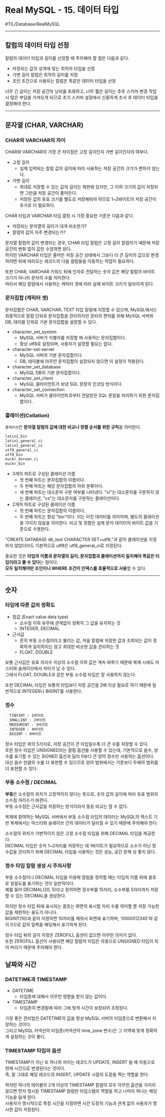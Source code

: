 # Real MySQL - 15. 데이터 타입
#TIL/Database/RealMySQL

---

## 칼럼의 데이터 타입 선정

칼럼의 데이터 타입과 길이를 선정할 때 주의해야 할 점은 다음과 같다.  

- 저장되는 값의 성격에 맞는 최적의 타입을 선정
- 가변 길이 칼럼은 최적의 길이를 지정
- 조인 조건으로 사용되는 칼럼은 똑같은 데이터 타입을 선정

너무 긴 길이는 저장 공간의 낭비를 초래하고, 너무 짧은 길이는 추후 스키마 변경 작업 시 많은 부담을 가져오게 되므로 초기 스키마 설정에서 신중하게 조사 후 데이터 타입을 결정해야 한다.  

---

## 문자열 (CHAR, VARCHAR)

### CHAR와 VARCHAR의 차이

CHAR와 VARCHAR의 가장 큰 차이점은 고정 길이인지 가변 길이인지의 여부다.  

- 고정 길이
	- 실제 입력되는 칼럼 값의 길이에 따라 사용하는 저장 공간의 크기가 변하지 않는다.
- 가변 길이
	- 최대로 저장할 수 있는 값의 길이는 제한돼 있지만, 그 이하 크기의 값이 저장되면 그만큼 저장 공간이 줄어든다.
	- 저장된 값의 유효 크기를 별도로 저장해둬야 하므로 1~2바이트의 저장 공간이 추가로 더 필요하다.

CHAR 타입과 VARCHAR 타입 결정 시 가장 중요한 기준은 다음과 같다.  

- 저장되는 문자열의 길이가 대개 비슷한가?
- 칼럼의 값이 자주 변경되는가?

문자열 칼럼의 값이 변경되는 경우, CHAR 타입 칼럼은 고정 길이 칼럼이기 때문에 저장 공간의 변화 없이 값만 수정하면 된다.  
하지만 VARCHAR 타입은 줄어든 저장 공간 상태에서 그보다 더 큰 길이의 값으로 변경하려면 뒤에 따라오는 레코드의 다음 컬럼들을 이동하는 작업이 필요하다.  

또한 CHAR, VARCHAR 키워드 뒤에 인자로 전달하는 숫자 값은 해당 칼럼의 바이트 크기가 아니라 문자의 수를 의미한다.  
따라서 해당 칼럼에서 사용하는 캐릭터 셋에 따라 실제 바이트 크키가 달라지게 된다.  


### 문자집합 (캐릭터 셋)

문자집합은 CHAR, VARCHAR, TEXT 타입 칼럼에 지정할 수 있으며, MySQL에서는 최종적으로 칼럼 단위로 문자집합을 관리하지만 관리의 편의를 위해 MySQL 서버와 DB, 테이블 단위로 기본 문자집합을 설정할 수 있다.  

- character_set_system
	- MySQL 서버가 식별자를 저장할 때 사용하는 문자집합이다.  
	- 항상 utf8로 설정되며, 사용자가 설정할 필요는 없다.  
- character-set-server
	- MySQL 서버의 기본 문자집합이다.
	- DB, 테이블에 아무런 문자집합이 설정되지 않으면 이 설정이 적용된다.
- character_set_database
	- MySQL DB의 기본 문자집합이다.
- character_set_client
	- MySQL 클라이언트가 보낸 SQL 문장의 인코딩 방식이다.
- character_set_connection
	- MySQL 서버가 클라이언트로부터 전달받은 SQL 문장을 처리하기 위한 문자집합이다.


### 콜레이션(Collation)

`콜레이션`은 **문자열 칼럼의 값에 대한 비교나 정렬 순서를 위한 규칙**을 의미한다.  

```md
latin1_bin
latin1_general_ci
latin1_general_cs
utf8_general_ci
utf8_bin
euckr_korean_ci
euckr_bin
```

- 3개의 파트로 구성된 콜레이션 이름
	- 첫 번째 파트는 문자집합의 이름이다.
	- 두 번째 파트는 해당 문자집합의 하위 분류이다.
	- 세 번째 파트는 대소문자 구분 여부를 나타낸다. "ci"는 대소문자를 구분하지 않는 콜레이션, "cs"는 대소문자를 구분하는 콜레이션이다.
- 2개의 파트로 구성된 콜레이션 이름
	- 첫 번째 파트는 문자집합의 이름이다.
	- 두 번째 파트는 항상 "bin"이다. 이는 이진 데이터를 의미하며, 별도의 콜레이션을 가지지 않음을 의미한다. 비교 및 정렬은 실제 문자 데이터의 바이트 값을 기준으로 수행한다.

"CREATE DATABASE db_test CHARACTER SET=utf8;"과 같이 콜레이션을 지정하지 않았더라도 기본적으로 utf8은 utf8_general_ci로 지정된다.  

중요한 것은 **타입의 이름과 문자열의 길이, 문자집합과 콜레이션까지 일치해야 똑같은 타입이라고 볼 수 있다**는 점이다.  
**모두 일치해야만 조인이나 WHERE 조건이 인덱스를 효율적으로 사용**할 수 있다.  

---

## 숫자

### 타입에 따른 값의 정확도

- 참값 (Exact value data type)
	- 소수점 이하 유무에 관계없이 정확히 그 값을 유지하는 것
	- INTEGER, DECIMAL
- 근사값
	- 흔히 부동 소수점이라고 불리는 값, 처음 칼럼에 저장한 값과 조회되는 값이 정확하게 일치하지는 않고 최대한 비슷한 값을 관리하는 것
	- FLOAT, DOUBLE

보통 근사값은 유효 자리수 이상의 소수점 이하 값은 계속 바뀌기 때문에 복제 시에도 마스터와 슬레이브에서 차이가 날 수 있다.  
그래서 FLOAT, DOUBLE과 같은 부동 소수점 타입은 잘 사용하지 않는다.  

또한 DECIMAL 타입은 보통의 타입보다 저장 공간을 2배 이상 필요로 하기 때문에 일반적으로 INTEGER나 BIGINT를 사용한다.  


### 정수

```md
- TINYINT : 1바이트
- SMALLINT : 2바이트
- MEDIUMINT : 3바이트
- INTEGER : 4바이트
- BIGINT : 8바이트
```

정수 타입은 위의 5가지로, 저장 공간이 큰 타입일수록 더 큰 수를 저장할 수 있다.  
또한 정수 타입은 UNSIGNED라는 칼럼 옵션을 사용할 수 있는데, 기본적으로 음수, 양수를 표기할 수 있는 SIGNED 옵션과 달리 0보다 큰 양의 정수만 사용하는 옵션이다.  
대신 음수 만큼의 수를 더 표현할 수 있으므로 양의 범위에서는 기존보다 두배의 범위를 더 표현할 수 있다.  


### 부동 소수점 / DECIMAL

**부동**은 소수점의 위치가 고정적이지 않다는 뜻으로, 숫자 값의 길이에 따라 유효 범위의 소수점 자리수가 바뀐다.  
부동 소수점은 근사값을 저장하는 방식이라서 동등 비교는 할 수 없다.  

복제에 참여하는 MySQL 서버에서 부동 소수점 타입의 데이터는 MySQL의 텍스트 기반 복제에서는 마스터와 슬레이브 간의 데이터가 달라질 수 있기 때문에 주의해야 한다.  

소수점의 위치가 가변적이지 않은 고정 소수점 타입을 위해 DECIMAL 타입을 제공한다.  
DECIMAL 타입은 숫자 1~2자리를 저장하는 데 1바이트가 필요하므로 소수가 아닌 정수값을 관리하기 위해 DECIMAL 타입을 사용하는 것은 성능, 공간 문제 상 좋지 않다.  


### 정수 타입 칼럼 생성 시 주의사항

부동 소수점이나 DECIMAL 타입을 이용해 칼럼을 정의할 때는 타입의 이름 뒤에 괄호로 정밀도를 표기하는 것이 일반적이다.  
예를 들어 DECIMAL(20, 5)라고 정의하면 정수부를 15자리, 소수부를 5자리까지 저장할 수 있는 DECIMAL을 생성한다.  

하지만 정수 타입 뒤에 표시되는 괄호는 화면의 표시할 자리 수를 의미할 뿐 저장 가능한 값을 제한하는 용도가 아니다.  
BIGINT(10)과 같이 지정하면 10자리를 채워서 화면에 표기하며, '0000012345'와 같이 0으로 값의 앞쪽을 패딩해서 표기하게 된다.  

정수 타입 뒤의 길이 지정은 ZEROFILL 옵션이 없으면 아무런 의미가 없다.  
또한 ZEROFILL 옵션이 사용되면 해당 칼럼의 타입은 자동으로 UNSIGNED 타입이 되어 버리기 때문에 주의해야 한다.  


## 날짜와 시간

### DATETIME과 TIMESTAMP

- DATETIME
	- 타임존에 대해서 아무런 영향을 받지 않는 값이다.
- TIMESTAMP
	- 타임존이 변경됨에 따라 그에 맞게 시간이 보정되어 조정된다.  

가장 좋은 관리법은 DATETIME의 값을 항상 MySQL 서버의 타임존으로 변환해서 저장하는 것이다.  
그리고 MySQL 커넥션의 타임존(커넥션의 time_zone 변수)은 그 지역에 맞게 정확하게 설정하는 것이 좋다.  

### TIMESTAMP 타입의 옵션

TIMESTAMP가 지닌 또 하나의 차이는 레코드가 UPDATE, INSERT 될 때 자동으로 현재 시간으로 변경된다는 것이다.  
즉, 말 그대로 해당 레코드의 INSERT, UPDATE 시점의 도장을 찍는 역할을 한다.  

하지만 하나의 테이블의 2개 이상의 TIMESTAMP 칼럼이 모두 아무런 옵션을 가지지 않으면 먼저 명시된 TIMESTAMP 칼럼만 타임스탬프 역할을 하고 나머지 하나는 해당 기능을 잃게 된다.  
사용자가 명시적으로 특정 시간을 지정하면 시간 도장의 기능과 관계 없이 사용자가 명시한 값이 저장된다.  




































